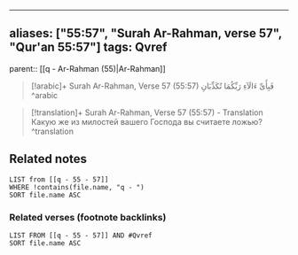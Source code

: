 
---
aliases: ["55:57", "Surah Ar-Rahman, verse 57", "Qur'an 55:57"]
tags: Qvref
---

parent:: [[q - Ar-Rahman (55)|Ar-Rahman]]

> [!arabic]+ Surah Ar-Rahman, Verse 57 (55:57)
> <span class="quran-arabic">فَبِأَىِّ ءَالَآءِ رَبِّكُمَا تُكَذِّبَانِ</span>
^arabic

> [!translation]+ Surah Ar-Rahman, Verse 57 (55:57) - Translation
> Какую же из милостей вашего Господа вы считаете ложью?
^translation



## Related notes
```dataview
LIST from [[q - 55 - 57]]
WHERE !contains(file.name, "q - ")
SORT file.name ASC
```

### Related verses (footnote backlinks)
```dataview
LIST FROM [[q - 55 - 57]] AND #Qvref
SORT file.name ASC
```

